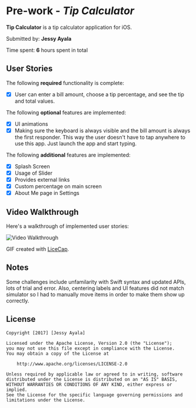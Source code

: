 # Pre-work - *Tip Calculator*

**Tip Calculator** is a tip calculator application for iOS.

Submitted by: **Jessy Ayala**

Time spent: **6** hours spent in total

## User Stories

The following **required** functionality is complete:

* [x] User can enter a bill amount, choose a tip percentage, and see the tip and total values.

The following **optional** features are implemented:
* [x] UI animations
* [x] Making sure the keyboard is always visible and the bill amount is always the first responder. This way the user doesn't have to tap anywhere to use this app. Just launch the app and start typing.

The following **additional** features are implemented:

* [x] Splash Screen
* [x] Usage of Slider
* [x] Provides external links
* [x] Custom percentage on main screen
* [x] About Me page in Settings

## Video Walkthrough 

Here's a walkthrough of implemented user stories:

<img src='https://i.imgur.com/Wa8ucap.mp4' title='Video Walkthrough' width='' alt='Video Walkthrough' />

GIF created with [LiceCap](http://www.cockos.com/licecap/).

## Notes

Some challenges include unfamilarity with Swift syntax and updated APIs, lots of trial and error. Also, centering labels and UI features did not match simulator so I had to manually move items in order to make them show up correctly.

## License

    Copyright [2017] [Jessy Ayala]

    Licensed under the Apache License, Version 2.0 (the "License");
    you may not use this file except in compliance with the License.
    You may obtain a copy of the License at

        http://www.apache.org/licenses/LICENSE-2.0

    Unless required by applicable law or agreed to in writing, software
    distributed under the License is distributed on an "AS IS" BASIS,
    WITHOUT WARRANTIES OR CONDITIONS OF ANY KIND, either express or implied.
    See the License for the specific language governing permissions and
    limitations under the License.
